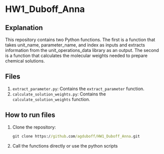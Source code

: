 # HW1_Duboff_Anna

## Explanation
This repository contains two Python functions. The first is a function that takes unit_name, parameter_name, and index as inputs and extracts information from the unit_operations_data library as an output. The second is a function that calculates the molecular weights needed to prepare chemical solutions.

## Files
1. `extract_parameter.py`: Contains the `extract_parameter` function.
2. `calculate_solution_weights.py`: Contains the `calculate_solution_weights` function.

## How to run files
1. Clone the repository:
   ```cmd
   git clone https://github.com/agduboff/HW1_Duboff_Anna.git
2. Call the functions directly or use the python scripts